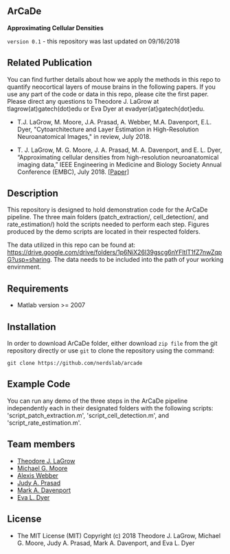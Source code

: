 ArCaDe
---------
**Approximating Cellular Densities**

`version 0.1` - this repository was last updated on 09/16/2018


Related Publication
---------

You can find further details about how we apply the methods in this repo to quantify neocortical layers of mouse brains in the following papers. If you use any part of the code or data in this repo, please cite the first paper. Please direct any questions to Theodore J. LaGrow at tlagrow(at)gatech(dot)edu or Eva Dyer at evadyer{at}gatech{dot}edu.

* T.J. LaGrow, M. Moore, J.A. Prasad, A. Webber, M.A. Davenport, E.L. Dyer, "Cytoarchitecture and Layer Estimation in High-Resolution Neuroanatomical Images," in review, July 2018.

* T. J. LaGrow, M. G. Moore, J. A. Prasad, M. A. Davenport, and E. L. Dyer, “Approximating cellular densities from high-resolution neuroanatomical imaging data,” IEEE Engineering in Medicine and Biology Society Annual Conference (EMBC), July 2018. [[Paper]](http://mdav.ece.gatech.edu/publications/lmpdd-embc-2018.pdf)


Description
---------
This repository is designed to hold demonstration code for the ArCaDe pipeline.  The three main folders (patch_extraction/, cell_detection/, and rate_estimation/) hold the scripts needed to perform each step. Figures produced by the demo scripts are located in their respected folders.

The data utilized in this repo can be found at: https://drive.google.com/drive/folders/1p6NiX26l39gscg6nYFltlT1fZ7nwZqpG?usp=sharing.  The data needs to be included into the path of your working envirnment. 

Requirements
---------
* Matlab version >= 2007

Installation
---------

In order to download ArCaDe folder, either download `zip file` from the git repository directly or use `git` to clone the
repository using the command:

`git clone https://github.com/nerdslab/arcade`


Example Code
------------

You can run any demo of the three steps in the ArCaDe pipeline independently each in their designated folders with the following scripts: 'script_patch_extraction.m', 'script_cell_detection.m', and 'script_rate_estimation.m'.

Team members
----------
* [Theodore J. LaGrow](http://www.bioengineering.gatech.edu/people/theodore-lagrow)
* [Michael G. Moore](https://www.linkedin.com/in/michael-moore-87371725/)
* [Alexis Webber](https://www.linkedin.com/in/alexis-webber-gatechbme/)
* [Judy A. Prasad](https://neurobiology.uchicago.edu/page/judy-prasad)
* [Mark A. Davenport](http://mdav.ece.gatech.edu/index.html)
* [Eva L. Dyer](http://dyerlab.gatech.edu/)



License
-----------
* The MIT License (MIT)
Copyright (c) 2018 Theodore J. LaGrow, Michael G. Moore, Judy A. Prasad, Mark A. Davenport, and Eva L. Dyer

